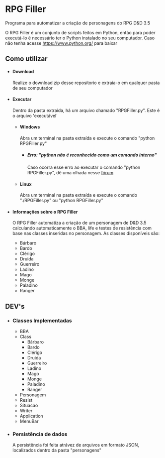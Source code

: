<h1>RPG Filler</h1>
<p>
	Programa para automatizar a criação de personagens do RPG D&D 3.5
</p>
<p>
	O RPG Filler é um conjunto de scripts feitos em Python, então para poder executá-lo é necessário ter o Python instalado no seu computador. Caso não tenha acesse <a href="https://www.python.org/">https://www.python.org/</a> para baixar
</p>
<h2>Como utilizar</h2>
<ul>
	<li>
		<h4>Download</h4>
		<p>
			Realize o download zip desse reposítorio e extraia-o em qualquer pasta de seu computador
		</p>
	</li>
	<li>
		<h4>Executar</h4>
		<p>
			Dentro da pasta extraída, há um arquivo chamado "RPGFiller.py". Este é o arquivo 'executável'
		</p>
		<ul>
			<li>
				<h4>Windows</h4>
				<p>
					Abra um terminal na pasta extraída e execute o comando "python RPGFiller.py"
				</p>
				<ul>
					<li>
						<h5>Erro: "python não é reconhecido como um comando interno"</h5>
						<p>
							Caso ocorra esse erro ao executar o comando "python RPGFiller.py", dê uma olhada nesse <a href="http://stackoverflow.com/questions/7054424/python-not-recognised-as-a-command">fórum</a>
						</p>
					</li>
				</ul>
			</li>
			<li>
				<h4>Linux</h4>
				<p>
					Abra um terminal na pasta extraída e execute o comando "./RPGFiller.py" ou "python RPGFiller.py"
				</p>
			</li>
		</ul>
	</li>
	<li>
		<h4>Informações sobre o RPG Filler</h4>
		<p>
			O RPG Filler automatiza a criação de um personagem de D&D 3.5 calculando automaticamente o BBA, life e testes de resistência com base nas classes inseridas no personagem. 
			As classes disponíveis são:
		</p>
		<ul>
			<li>Bárbaro</li>
			<li>Bardo</li>
			<li>Clérigo</li>
			<li>Druida</li>
			<li>Guerreiro</li>
			<li>Ladino</li>
			<li>Mago</li>
			<li>Monge</li>
			<li>Paladino</li>
			<li>Ranger</li>
		</ul>
	</li>
</ul>
<h2>DEV's</h2>
<ul>
	<li>
		<h3>Classes Implementadas</h3>
		<ul>
			<li>
				BBA
			</li>
			<li>
				Class
				<ul>
					<li>Bárbaro</li>
					<li>Bardo</li>
					<li>Clérigo</li>
					<li>Druida</li>
					<li>Guerreiro</li>
					<li>Ladino</li>
					<li>Mago</li>
					<li>Monge</li>
					<li>Paladino</li>
					<li>Ranger</li>
				</ul>
			</li>
			<li>
				Personagem
			</li>
			<li>
				Resist
			</li>
			<li>
				Situacao
			</li>
			<li>
				Writer
			</li>
			<li>
				Application
			</li>
			<li>
				MenuBar
			</li>
		</ul>
	</li>
	<li>
		<h3>Persistência de dados</h3>
		<p>
			A persistência foi feita atrávez de arquivos em formato JSON, localizados dentro da pasta "personagens"
		</p>
	</li>
</ul>







